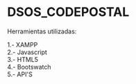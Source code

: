 # DSOS_CODEPOSTAL
Herramientas utilizadas: <br>

1.- XAMPP <br>
2.- Javascript  <br>
3.- HTML5 <br>
4.- Bootswatch <br>
5.- API'S <br>
